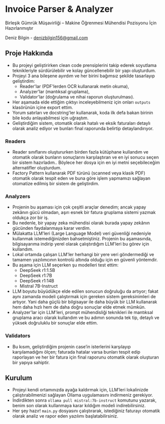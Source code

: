 # Invoice Parser & Analyzer
Birleşik Gümrük Müşavirliği – Makine Öğrenmesi Mühendisi Pozisyonu İçin Hazırlanmıştır

Deniz Bilgin - denizbilgin156@gmail.com

## Proje Hakkında
- Bu projeyi geliştirirken clean code prensiplerini takip ederek soyutlama teknikleriyle sürdürülebilir ve kolay güncellenebilir bir yapı oluşturdum.
- Projeyi 3 ana bileşene ayırdım ve her birini bağımsız şekilde tasarlayıp geliştirdim:
  - Reader'lar (PDF'lerden OCR kullanarak metin okuma),
  - Analyzer'lar (mantıksal gruplama),
  - Validator'lar (doğrulama ve nihai raporun oluşturulması).
- Her aşamada elde ettiğim çıktıyı inceleyebilmeniz için onları `outputs` klasörünün içine export ettim.
- Yorum satırları ve docstring'ler kullanarak, koda ilk defa bakan birinin bile kodu anlayabilmesi için uğraştım.
- Geliştirdiğim sistem, otomatik olarak hatalı ve eksik faturaları detaylı olarak analiz ediyor ve bunları final raporunda belirtip detaylandırıyor.
 
### Readers
- Reader sınıflarını oluştururken birden fazla kütüphane kullandım ve otomatik olarak bunların sonuçlarını karşılaştıran ve en iyi sonucu seçen bir sistem hazırladım.. Böylece her dosya için en iyi metni seçebileceğim alternatifler oluşturdum.
- Factory Pattern kullanarak PDF türünü (scanned veya klasik PDF) otomatik olarak tespit eden ve buna göre işlem yapmamızı sağlayan otomatize edilmiş bir sistem de geliştirdim.

### Analyzers
- Projenin bu aşaması için çok çeşitli araçlar denedim; ancak yapay zekânın gücü olmadan, aşırı esnek bir fatura gruplama sistemi yazmak oldukça zor bir iş.
- Bu nedenle, bir yapay zeka mühendisi olarak burada yapay zekânın gücünden faydalanmaya karar verdim.
- Mülakatta LLM'leri (Large Language Model) veri güvenliği nedeniyle kullanmak istemediğinizden bahsetmiştiniz. Projenin bu aşamasında, bilgisayarıma indirip yerel olarak çalıştırdığım LLM'leri bu görev için kullandım.
- Lokal ortamda çalışan LLM'ler herhangi bir yere veri göndermediği ve tamamen yazılımcının kontrolü altında olduğu için en güvenli yöntemdir.
- Bu aşama için LLM seçerken şu modelleri test ettim:
  - DeepSeek r1:1.5B
  - DeepSeek r1:7B
  - DeepSeek r1:14B
  - Mistral 7B-Instruct
- LLM boyutu büyüdükçe elde edilen sonucun doğruluğu da artıyor; fakat aynı zamanda modeli çalıştırmak için gereken sistem gereksinimleri de artıyor. Yani daha güçlü bir bilgisayar ile daha büyük bir LLM kullanarak hem daha hızlı hem de daha doğru sonuçlar elde etmek mümkün.
- Analyzer'lar için LLM'leri, prompt mühendisliği teknikleri ile mantıksal gruplama aracı olarak kullandım ve bu adımın sonunda tek tip, detaylı ve yüksek doğruluklu bir sonuçlar elde ettim.

### Validators
- Bu kısım, geliştirdiğim projenin case’in isterlerini karşılayıp karşılamadığını ölçen; faturada hatalar varsa bunları tespit edip raporlayan ve her bir fatura için final raporunu otomatik olarak oluşturan bir yapıya sahiptir.

## Kurulum
- Projeyi kendi ortamınızda ayağa kaldırmak için, LLM’leri lokalinizde çalıştırabilmenizi sağlayan Ollama uygulamasını indirmeniz gerekiyor.
- İndirdikten sonra `ollama pull mistral:7b-instruct` komutunu yazarak, benim son olarak kullanmaya karar kıldığım modeli indirebilirsiniz.
- Her şey hazır! `main.py` dosyasını çalıştırarak, istediğiniz faturayı otomatik olarak analiz ve rapor eden yazılımı başlatabilirsiniz.


